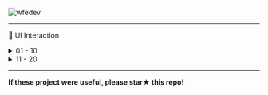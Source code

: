 ![wfedev](https://user-images.githubusercontent.com/54713067/102930780-728ae380-44e0-11eb-9dcc-b4ecece2107d.png)

***

🎁 UI Interaction

<!-- *(HTML, SCSS, CSS, Javascript)* -->
<!-- *GreenSock(GSAP), SwiperJS, splittingJS* -->

<details>
<summary> 01 - 10 </summary>

### [[1] Preview](https://github.com/gr-p/interaction/issues/1)

### [2] Code

- [🌸 Flower](https://github.com/gr-p/interaction/tree/main/ui/1-10/2-Flower)
- [♨️ Humidifier](https://github.com/gr-p/interaction/tree/main/ui/1-10/1-1-Humidifier)
- [☕ Tea](https://github.com/gr-p/interaction/tree/main/ui/1-10/1-Tea)
- [❄️ Snow](https://github.com/gr-p/interaction/tree/main/ui/1-10/6-Snow)
- [☁️ Cloud](https://github.com/gr-p/interaction/tree/main/ui/1-10/4-Cloud)
- [🥗 Salad](https://github.com/gr-p/interaction/tree/main/ui/1-10/3-1-Salad) 
- [🍬 Candy](https://github.com/gr-p/interaction/tree/main/ui/1-10/3-Candy)
- [🎨 Pantone](https://github.com/gr-p/interaction/tree/main/ui/1-10/7-Pantone)
- [🧨 Firework](https://github.com/gr-p/interaction/tree/main/ui/1-10/9-Firework)
- [📇 Sliding Card](https://github.com/gr-p/interaction/tree/main/ui/1-10/8-Sliding-card)
- [🚗 Car parallax](https://github.com/gr-p/interaction/tree/main/ui/1-10/5-1-Car-parallax)
- [🍦 Icecream](https://github.com/gr-p/interaction/tree/main/ui/1-10/5-Icecream)
- [✉️ Envelope](https://github.com/gr-p/interaction/tree/main/ui/1-10/10-Envelope)

</details>

<details>
<summary> 11 - 20 </summary>

### [[1] Preview](https://github.com/gr-p/interaction/issues/2)

### [2] Code

- [✨ Glow light](https://github.com/gr-p/interaction/tree/main/ui/11-20/12-Glow-light)
- [🔥 Hover & Spinner effect](https://github.com/gr-p/interaction/tree/main/ui/11-20/11-Spinner-effect)
- [➡ Text cross](https://github.com/gr-p/interaction/tree/main/ui/11-20/13-text-cross)
- [◻️ Text color Mix blend](https://github.com/gr-p/interaction/tree/main/ui/11-20/14-Diagonal)
- [🌼 Flower cursor](https://github.com/gr-p/interaction/tree/main/ui/11-20/15-Flower-cursor)

</details>

***

**If these project were useful, please star★ this repo!**

